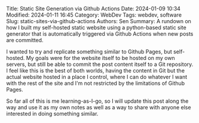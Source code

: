 Title: Static Site Generation via Github Actions
Date: 2024-01-09 10:34
Modified: 2024-01-11 16:45
Category: WebDev
Tags: webdev, software
Slug: static-sites-via-github-actions
Authors: Sen
Summary: A rundown on how I built my self-hosted static website using a python-based static site generator that is automatically triggered via Github Actions when new posts are committed.

I wanted to try and replicate something similar to Github Pages, but self-hosted. My goals were for the website itself to be hosted on my own servers, but still be able to commit the post content itself to a Git repository. I feel like this is the best of both worlds, having the content in Git but the actual website hosted in a place I control, where I can do whatever I want with the rest of the site and I'm not restricted by the limitations of Github Pages.

So far all of this is me learning-as-I-go, so I will update this post along the way and use it as my own notes as well as a way to share with anyone else interested in doing something similar.
